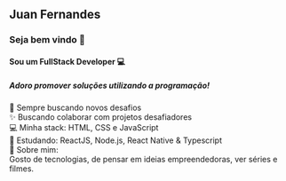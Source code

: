 ## Juan Fernandes
### Seja bem vindo 👋

#### Sou um FullStack Developer 💻<br/>
##### Adoro promover soluções utilizando a programação!<br/>

🚀   Sempre buscando novos desafios<br/>
✨   Buscando colaborar com projetos desafiadores<br/>
💻   Minha stack: HTML, CSS e JavaScript<br/>
📘   Estudando: ReactJS, Node.js, React Native & Typescript<br/>
💬   Sobre mim: <br/>Gosto de tecnologias, de pensar em ideias empreendedoras, ver séries e filmes.
